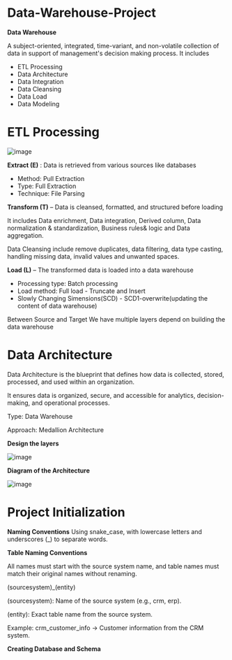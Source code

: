 # Data-Warehouse-Project
**Data Warehouse**

A subject-oriented, integrated, time-variant, and non-volatile collection of data in support of management's decision making process.
It includes
- ETL Processing
- Data Architecture
- Data Integration
- Data Cleansing
- Data Load
- Data Modeling

# ETL Processing
![image](https://github.com/user-attachments/assets/d5ed9044-4efa-471f-a73f-c02bc133ef2b)

**Extract (E)** : Data is retrieved from various sources like databases
- Method: Pull Extraction
- Type: Full Extraction 
- Technique: File Parsing

**Transform (T)** – Data is cleansed, formatted, and structured before loading

It includes Data enrichment, Data integration, Derived column, Data normalization & standardization, Business rules& logic and Data aggregation.

Data Cleansing include remove duplicates, data filtering, data type casting, handling missing data, invalid values and unwanted spaces.

**Load (L)** – The transformed data is loaded into a data warehouse
- Processing type: Batch processing
- Load method: Full load - Truncate and Insert
- Slowly Changing Simensions(SCD) - SCD1-overwrite(updating the content of data warehouse)

Between Source and Target We have multiple layers depend on building the data warehouse

# Data Architecture

Data Architecture is the blueprint that defines how data is collected, stored, processed, and used within an organization.

It ensures data is organized, secure, and accessible for analytics, decision-making, and operational processes.

Type: Data Warehouse

Approach: Medallion Architecture

**Design the layers**

![image](https://github.com/user-attachments/assets/9f1c6eca-3685-4853-92e6-8b27d01d01c8) 

**Diagram of the Architecture**

![image](https://github.com/user-attachments/assets/0bbc85bd-7b5a-4f1e-8cdc-e89d82f29073)


# Project Initialization

**Naming Conventions**
 Using snake_case, with lowercase letters and underscores (_) to separate words.

**Table Naming Conventions**
 
All names must start with the source system name, and table names must match their original names without renaming.

(sourcesystem)_(entity)

(sourcesystem): Name of the source system (e.g., crm, erp).

(entity): Exact table name from the source system.

Example: crm_customer_info → Customer information from the CRM system.

**Creating Database and Schema**


